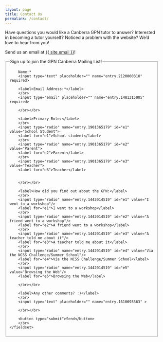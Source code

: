 ```yaml
---
layout: page
title: Contact Us
permalink: /contact/
---
```


Have questions you would like a Canberra GPN tutor to answer? Interested in becoming a tutor yourself? Noticed a problem with the website? We’d love to hear from you!

Send us an email at <a href="mailto:{{ site.emailh }}">{{ site.email }}</a>!


<form action="https://docs.google.com/forms/u/0/d/e/1FAIpQLSeMNpwDtxtkIdwAdT6IVla6axiXfARmbXVQmRZ6LM-zTxPyww/formResponse?embedded=true" method="post">
    <fieldset>
        <legend>Sign up to join the GPN Canberra Mailing List!</legend>

        Name:*
        <input type="text" placeholder="" name="entry.2120000318" required>

        <label>Email Address:*</label>
        </br>
        <input type="email" placeholder="" name="entry.1481315005" required>

        </br></br>
           
        <label>Primary Role:</label>
        </br>
        <input type="radio" name="entry.1901365179" id="e1" value="School Student"> 
        <label for="e1">School student</label>
        </br>
        <input type="radio" name="entry.1901365179" id="e2" value="Parent">
        <label for="e2">Parent</label>
        </br>
        <input type="radio" name="entry.1901365179" id="e3" value="Teacher">
        <label for="e3">Teacher</label>

      
        </br></br>

        <label>How did you find out about the GPN:</label>
        </br>
        <input type="radio" name="entry.1442014519" id="e1" value="I went to a workshop"/>
        <label for="e1">I went to a workshop</label>
        </br>
        <input type="radio" name="entry.1442014519" id="e2" value="A friend went to a workshop"/>
        <label for="e2">A friend went to a workshop</label>
        </br>
        <input type="radio" name="entry.1442014519" id="e3" value="A teacher told me about it"/>
        <label for="e3">A teacher told me about it</label>
        </br>
        <input type="radio" name="entry.1442014519" id="e4" value="Via the NCSS Challenge/Summer School"/>
        <label for="e4">Via the NCSS Challenge/Summer School</label>
        </br>
        <input type="radio" name="entry.1442014519" id="e5" value="Browsing the Web"/>
        <label for="e5">Browsing the Web</label>

        </br></br>

        <label>Any other comments? :)</label>
        </br>
        <input type="text" placeholder="" name="entry.1610693363" >

        </br></br>

        <button type="submit">Send</button>
        </br>
    </fieldset>
</form>


